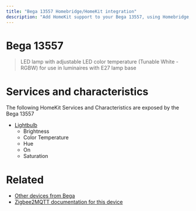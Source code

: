 ```yaml
---
title: "Bega 13557 Homebridge/HomeKit integration"
description: "Add HomeKit support to your Bega 13557, using Homebridge, Zigbee2MQTT and homebridge-z2m."
---
```

<!---
This file has been GENERATED using src/docgen/docgen.ts
DO NOT EDIT THIS FILE MANUALLY!
-->
# Bega 13557
> LED lamp with adjustable LED color temperature (Tunable White - RGBW) for use in luminaires with E27 lamp base


# Services and characteristics
The following HomeKit Services and Characteristics are exposed by
the Bega 13557

* [Lightbulb](../../light.md)
  * Brightness
  * Color Temperature
  * Hue
  * On
  * Saturation


# Related
* [Other devices from Bega](../index.md#bega)
* [Zigbee2MQTT documentation for this device](https://www.zigbee2mqtt.io/devices/13557.html)